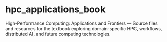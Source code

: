 # hpc_applications_book
High-Performance Computing: Applications and Frontiers — Source files and resources for the textbook exploring domain-specific HPC, workflows, distributed AI, and future computing technologies.
